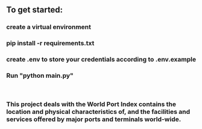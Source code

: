 ## To get started:

### create a virtual environment

### pip install -r requirements.txt

### create .env to store your credentials according to .env.example

### Run "python main.py"

<br>

### This project deals with the World Port Index contains the location and physical characteristics of, and the facilities and services offered by major ports and terminals world-wide. 
